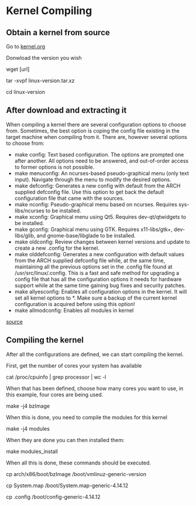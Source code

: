 # Kernel Compiling

## Obtain a kernel from source

Go to [kernel.org](https://kernel.org)

Donwload the version you wish

wget [url]

tar -xvpf linux-version.tar.xz

cd linux-version

## After download and extracting it

When compiling a kernel there are several configuration options to choose from. Sometimes, the best option is coping the config file existing in the target machine when compiling from it. There are, however several options to choose from:

- make config: Text based configuration. The options are prompted one after another. All options need to be answered, and out-of-order access to former options is not possible.
- make menuconfig: An ncurses-based pseudo-graphical menu (only text input). Navigate through the menu to modify the desired options.
- make defconfig: Generates a new config with default from the ARCH supplied defconfig file. Use this option to get back the default configuration file that came with the sources.
- make nconfig: Pseudo-graphical menu based on ncurses. Requires sys-libs/ncurses to be installed.
- make xconfig: Graphical menu using Qt5. Requires dev-qt/qtwidgets to be installed.
- make gconfig: Graphical menu using GTK. Requires x11-libs/gtk+, dev-libs/glib, and gnome-base/libglade to be installed.
- make oldconfig: Review changes between kernel versions and update to create a new .config for the kernel.
- make olddefconfig: Generates a new configuration with default values from the ARCH supplied defconfig file while, at the same time, maintaining all the previous options set in the .config file found at /usr/src/linux/.config. This is a fast and safe method for upgrading a config file that has all the configuration options it needs for hardware support while at the same time gaining bug fixes and security patches.
- make allyesconfig: Enables all configuration options in the kernel. It will set all kernel options to *. Make sure a backup of the current kernel configuration is acquired before using this option!
- make allmodconfig: Enables all modules in kernel

[source](https://wiki.gentoo.org/wiki/Kernel/Configuration)

## Compiling the kernel

After all the configurations are defined, we can start compiling the kernel.

First, get the number of cores your system has available

cat /proc/cpuinfo | grep processor | wc -l

When that has been defined, choose how many cores you want to use, in this example, four cores are being used.

make -j4 bzImage

When this is done, you need to compile the modules for this kernel

make -j4 modules

When they are done you can then installed them:

make modules_install

When all this is done, these commands should be executed.

cp arch/x86/boot/bzImage /boot/vmlinuz-generic-version

cp System.map /boot/System.map-generic-4.14.12

cp .config /boot/config-generic-4.14.12

